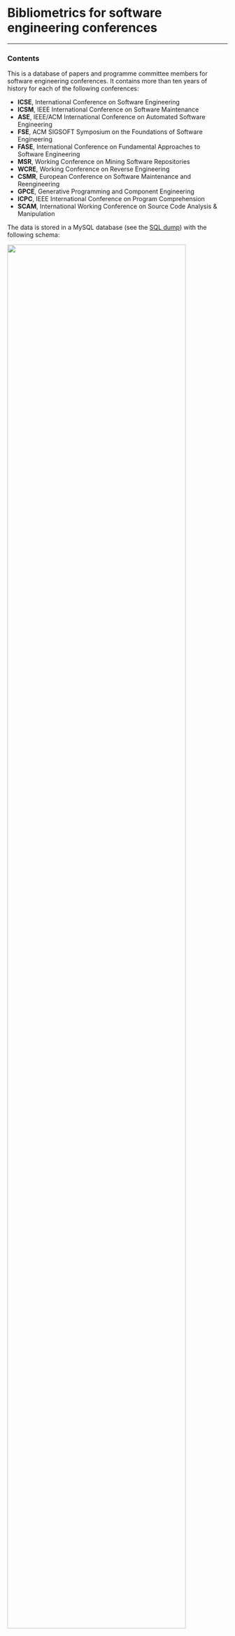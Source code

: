 # Bibliometrics for software engineering conferences
---

### Contents

This is a database of papers and programme committee members for software engineering conferences. It contains more than ten years of history for each of the following conferences:

- **ICSE**, International Conference on Software Engineering
- **ICSM**, IEEE International Conference on Software Maintenance
- **ASE**, IEEE/ACM International Conference on Automated Software Engineering
- **FSE**, ACM SIGSOFT Symposium on the Foundations of Software Engineering
- **FASE**, International Conference on Fundamental Approaches to Software Engineering
- **MSR**, Working Conference on Mining Software Repositories
- **WCRE**, Working Conference on Reverse Engineering
- **CSMR**, European Conference on Software Maintenance and Reengineering
- **GPCE**, Generative Programming and Component Engineering
- **ICPC**, IEEE International Conference on Program Comprehension
- **SCAM**, International Working Conference on Source Code Analysis & Manipulation

The data is stored in a MySQL database (see the [SQL dump](https://github.com/tue-mdse/conferenceMetrics/blob/master/data/conferences.sql.gz)) with the following schema:

<img align="center" width="90%" src="https://raw.github.com/tue-mdse/conferenceMetrics/master/visualisation/model.png">

Alternatively, the database can be recreated (hence easily extended) from CSV files using Python and the SQLAlchemy Object Relational Mapper using the scripts included (more details below).

### Data provenance

- Papers and authors: the [DBLP](http://www.dblp.org/db/) data dump. Papers which were part of the main (research) track have been (manually) marked as such in the `main_track` column. The conference impact factor (the `impact` column from the `conferences` table) is the [SHINE h-index](http://shine.icomp.ufam.edu.br/index.php) for the period 2000-2012.
- Number of submssions: Tao Xie's [software engineering conference statistics](http://people.engr.ncsu.edu/txie/seconferences.htm); foreword to proceedings.
- Composition of programme committee: conference websites, only programme committee members for the main tracks have been included. Disambiguation was performed to align the spelling used on the different websites to that found in DBLP.

In some cases the DBLP data also contains the session title(s) for a given paper. For example, for [papers published at ICSE 2012](http://www.informatik.uni-trier.de/~ley/db/conf/icse/icse2012.html), a session title (such as `Technical Research`, originally encoded as an HTML `h2` header and recorded in the `session_h2` column) and a session subtitle (such as `Fault Handling`, originally encoded as an HTML `h3` header and recorded in the `session_h3` column) is available. When available, such titles could be used to automatically filter papers if so desired for a certain bibliometric analysis.

## Using the database

Most simply, you can import the [SQL dump](https://github.com/tue-mdse/conferenceMetrics/blob/master/data/conferences.sql.gz) into your favourite database management system (tested on MySQL) and start querying.

Alternatively, you can take a look at how the database was created using MySQL, Python and SQLAlchemy, and use these mechanisms also for querying. This will allow you to easily extend the database or update its schema. This assumes you have a MySQL server running, and SQLAlchemy installed.

Python scripts:

- `initDB.py`: declares the database schema using Python classes (will be automatically mapped to tables by SQLAlchemy).
- `populateDB.py`: reads data about the papers and programme committees for each conference and loads it into the database.
- `metrics.py`: defines a metrics model and how to compute the metrics. To account for the different ages of the conferences, we use sliding window metrics. For example,
	- author turnover *RNA(c,y,k)*: fraction of authors at conference *c* in year *y* that have not been author between *y-k* and *y-1*.
	- programme committee turnover *RNC(c,y,k)*: fraction of PC of *c* in year *y* that have not served on the PC between *y-k* and *y-1*.
	- *inbreeding* ratio *RAC(c,y,k)*: fraction of papers published at *c* in year *y* co-authored by PC members from *y-k* to *y*.
  
   For a complete list of metrics check [this list](https://github.com/tue-mdse/conferenceMetrics/blob/master/metrics/metrics.md), or see [this preprint](http://www.win.tue.nl/mdse/conferences/SCP13.pdf) submitted to Science of Computer Programming.
- `queryDB.py`: queries the database, computes the metrics defined in the metrics model, and outputs the results to CSV files. For an example of a visualisation of these results, we include the `visualisation.r` R script that produces the following plot for *RAC(c,y,0)*, the fraction of papers each year co-authored by PC members from that year.

<img align="center" width="100%" src="https://raw.github.com/tue-mdse/conferenceMetrics/master/visualisation/RAC0.png">

## Licenses

- The database is made available under the [Open Database License](http://opendatacommons.org/licenses/odbl/1.0/)
- Any rights in individual contents of the database (i.e., the data) are licensed under the [Database Contents License](http://opendatacommons.org/licenses/dbcl/1.0/)
- The tooling (e.g., Python scripts and R scripts) used are licensed under the [GNU Lesser General Public License](http://www.gnu.org/licenses/lgpl.txt) version 3

## Citation information

If you find the dataset or tooling useful in your research, please consider citing the following paper:

> Bogdan Vasilescu, Alexander Serebrenik and Tom Mens, "Mining software engineering conference data", in _MSR '13: Proceedings of the 10th Working Conference on Mining Software Repositories_, May 18-–19, 2013. San Francisco, California, USA.

Additionally, if you're interested in a "health assessment" of software engineering conferences, consider reading [this preprint](http://www.win.tue.nl/mdse/conferences/SCP13.pdf) submitted to Science of Computer Programming.
